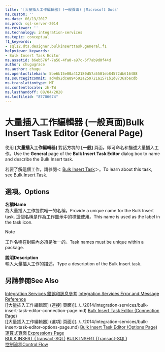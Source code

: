 ```yaml
---
title: '[大量插入工作編輯器] (一般頁面) |Microsoft Docs'
ms.custom: ''
ms.date: 06/13/2017
ms.prod: sql-server-2014
ms.reviewer: ''
ms.technology: integration-services
ms.topic: conceptual
f1_keywords:
- sql12.dts.designer.bulkinserttask.general.f1
helpviewer_keywords:
- Bulk Insert Task Editor
ms.assetid: b6eb576f-7a56-4fa0-a97c-5f7ab9d0f44d
author: chugugrace
ms.author: chugu
ms.openlocfilehash: 5be6b15e00a412180d57a5501eb84572db616488
ms.sourcegitcommit: ad4d92dce894592a259721a1571b1d8736abacdb
ms.translationtype: MT
ms.contentlocale: zh-TW
ms.lasthandoff: 08/04/2020
ms.locfileid: "87706674"
---
```

# <a name="bulk-insert-task-editor-general-page"></a><span data-ttu-id="965b3-102">大量插入工作編輯器 (一般頁面)</span><span class="sxs-lookup"><span data-stu-id="965b3-102">Bulk Insert Task Editor (General Page)</span></span>
  <span data-ttu-id="965b3-103">使用 **[大量插入工作編輯器]** 對話方塊的 **[一般]** 頁面，即可命名和描述大量插入工作。</span><span class="sxs-lookup"><span data-stu-id="965b3-103">Use the **General** page of the **Bulk Insert Task Editor** dialog box to name and describe the Bulk Insert task.</span></span>  
  
 <span data-ttu-id="965b3-104">若要了解這個工作，請參閱＜ [Bulk Insert Task](control-flow/bulk-insert-task.md)＞。</span><span class="sxs-lookup"><span data-stu-id="965b3-104">To learn about this task, see [Bulk Insert Task](control-flow/bulk-insert-task.md).</span></span>  
  
## <a name="options"></a><span data-ttu-id="965b3-105">選項。</span><span class="sxs-lookup"><span data-stu-id="965b3-105">Options</span></span>  
 <span data-ttu-id="965b3-106">**名稱**</span><span class="sxs-lookup"><span data-stu-id="965b3-106">**Name**</span></span>  
 <span data-ttu-id="965b3-107">為大量插入工作提供唯一的名稱。</span><span class="sxs-lookup"><span data-stu-id="965b3-107">Provide a unique name for the Bulk Insert task.</span></span> <span data-ttu-id="965b3-108">這個名稱是作為工作圖示中的標籤使用。</span><span class="sxs-lookup"><span data-stu-id="965b3-108">This name is used as the label in the task icon.</span></span>  
  
> [!NOTE]  
>  <span data-ttu-id="965b3-109">工作名稱在封裝內必須是唯一的。</span><span class="sxs-lookup"><span data-stu-id="965b3-109">Task names must be unique within a package.</span></span>  
  
 <span data-ttu-id="965b3-110">**說明**</span><span class="sxs-lookup"><span data-stu-id="965b3-110">**Description**</span></span>  
 <span data-ttu-id="965b3-111">輸入大量插入工作的描述。</span><span class="sxs-lookup"><span data-stu-id="965b3-111">Type a description of the Bulk Insert task.</span></span>  
  
## <a name="see-also"></a><span data-ttu-id="965b3-112">另請參閱</span><span class="sxs-lookup"><span data-stu-id="965b3-112">See Also</span></span>  
 <span data-ttu-id="965b3-113">[Integration Services 錯誤和訊息參考](../../2014/integration-services/integration-services-error-and-message-reference.md) </span><span class="sxs-lookup"><span data-stu-id="965b3-113">[Integration Services Error and Message Reference](../../2014/integration-services/integration-services-error-and-message-reference.md) </span></span>  
 <span data-ttu-id="965b3-114">[[大量插入工作編輯器] &#40;連接] 頁面&#41;](../../2014/integration-services/bulk-insert-task-editor-connection-page.md) </span><span class="sxs-lookup"><span data-stu-id="965b3-114">[Bulk Insert Task Editor &#40;Connection Page&#41;](../../2014/integration-services/bulk-insert-task-editor-connection-page.md) </span></span>  
 <span data-ttu-id="965b3-115">[[大量插入工作編輯器] &#40;選項] 頁面&#41;](../../2014/integration-services/bulk-insert-task-editor-options-page.md) </span><span class="sxs-lookup"><span data-stu-id="965b3-115">[Bulk Insert Task Editor &#40;Options Page&#41;](../../2014/integration-services/bulk-insert-task-editor-options-page.md) </span></span>  
 <span data-ttu-id="965b3-116">[運算式頁面](expressions/expressions-page.md) </span><span class="sxs-lookup"><span data-stu-id="965b3-116">[Expressions Page](expressions/expressions-page.md) </span></span>  
 <span data-ttu-id="965b3-117">[BULK INSERT &#40;Transact-SQL&#41;](/sql/t-sql/statements/bulk-insert-transact-sql) </span><span class="sxs-lookup"><span data-stu-id="965b3-117">[BULK INSERT &#40;Transact-SQL&#41;](/sql/t-sql/statements/bulk-insert-transact-sql) </span></span>  
 [<span data-ttu-id="965b3-118">控制流程</span><span class="sxs-lookup"><span data-stu-id="965b3-118">Control Flow</span></span>](control-flow/control-flow.md)  
  
  

